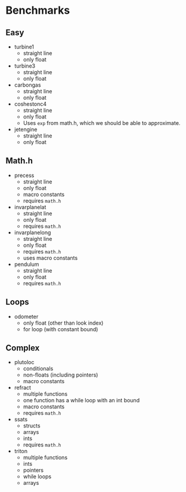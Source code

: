 # Benchmarks


## Easy

- turbine1
  - straight line
  - only float
- turbine3
  - straight line
  - only float
- carbongas
  - straight line
  - only float
- coshestonc4
  - straight line
  - only float
  - Uses `exp` from math.h, which we should be able to approximate.
- jetengine
  - straight line
  - only float

## Math.h

- precess
  - straight line
  - only float
  - macro constants
  - requires `math.h`
- invarplanelat
  - straight line
  - only float
  - requires `math.h`
- invarplanelong
  - straight line
  - only float
  - requires `math.h`
  - uses macro constants
- pendulum
  - straight line
  - only float
  - requires `math.h`

## Loops

- odometer
  - only float (other than look index)
  - for loop (with constant bound)

## Complex

- plutoloc
  - conditionals
  - non-floats (including pointers)
  - macro constants
- refract
  - multiple functions
  - one function has a while loop with an int bound
  - macro constants
  - requires `math.h`
- ssats
  - structs
  - arrays
  - ints
  - requires `math.h`
- triton
  - multiple functions
  - ints
  - pointers
  - while loops
  - arrays
